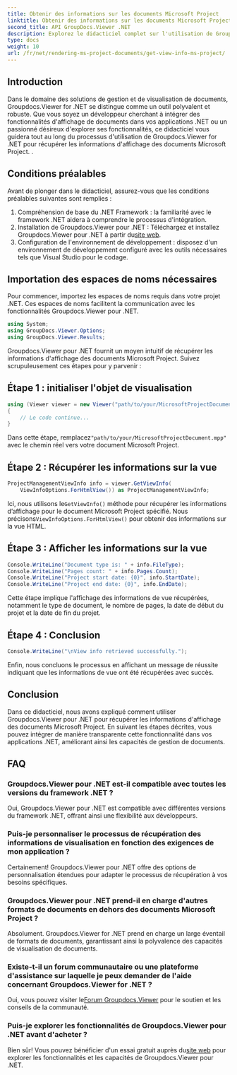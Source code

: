 ```yaml
---
title: Obtenir des informations sur les documents Microsoft Project
linktitle: Obtenir des informations sur les documents Microsoft Project
second_title: API GroupDocs.Viewer .NET
description: Explorez le didacticiel complet sur l'utilisation de Groupdocs.Viewer pour .NET pour récupérer facilement les informations d'affichage des documents Microsoft Project.
type: docs
weight: 10
url: /fr/net/rendering-ms-project-documents/get-view-info-ms-project/
---
```

## Introduction
Dans le domaine des solutions de gestion et de visualisation de documents, Groupdocs.Viewer for .NET se distingue comme un outil polyvalent et robuste. Que vous soyez un développeur cherchant à intégrer des fonctionnalités d'affichage de documents dans vos applications .NET ou un passionné désireux d'explorer ses fonctionnalités, ce didacticiel vous guidera tout au long du processus d'utilisation de Groupdocs.Viewer for .NET pour récupérer les informations d'affichage des documents Microsoft Project. .
## Conditions préalables
Avant de plonger dans le didacticiel, assurez-vous que les conditions préalables suivantes sont remplies :
1. Compréhension de base du .NET Framework : la familiarité avec le framework .NET aidera à comprendre le processus d'intégration.
2.  Installation de Groupdocs.Viewer pour .NET : Téléchargez et installez Groupdocs.Viewer pour .NET à partir du[site web](https://releases.groupdocs.com/viewer/net/).
3. Configuration de l'environnement de développement : disposez d'un environnement de développement configuré avec les outils nécessaires tels que Visual Studio pour le codage.

## Importation des espaces de noms nécessaires
Pour commencer, importez les espaces de noms requis dans votre projet .NET. Ces espaces de noms facilitent la communication avec les fonctionnalités Groupdocs.Viewer pour .NET.

```csharp
using System;
using GroupDocs.Viewer.Options;
using GroupDocs.Viewer.Results;
```

Groupdocs.Viewer pour .NET fournit un moyen intuitif de récupérer les informations d'affichage des documents Microsoft Project. Suivez scrupuleusement ces étapes pour y parvenir :
## Étape 1 : initialiser l'objet de visualisation
```csharp
using (Viewer viewer = new Viewer("path/to/your/MicrosoftProjectDocument.mpp"))
{
    // Le code continue...
}
```
 Dans cette étape, remplacez`"path/to/your/MicrosoftProjectDocument.mpp"` avec le chemin réel vers votre document Microsoft Project.
## Étape 2 : Récupérer les informations sur la vue
```csharp
ProjectManagementViewInfo info = viewer.GetViewInfo(
    ViewInfoOptions.ForHtmlView()) as ProjectManagementViewInfo;
```
 Ici, nous utilisons le`GetViewInfo()` méthode pour récupérer les informations d’affichage pour le document Microsoft Project spécifié. Nous précisons`ViewInfoOptions.ForHtmlView()` pour obtenir des informations sur la vue HTML.
## Étape 3 : Afficher les informations sur la vue
```csharp
Console.WriteLine("Document type is: " + info.FileType);
Console.WriteLine("Pages count: " + info.Pages.Count);
Console.WriteLine("Project start date: {0}", info.StartDate);
Console.WriteLine("Project end date: {0}", info.EndDate);
```
Cette étape implique l'affichage des informations de vue récupérées, notamment le type de document, le nombre de pages, la date de début du projet et la date de fin du projet.
## Étape 4 : Conclusion
```csharp
Console.WriteLine("\nView info retrieved successfully.");
```
Enfin, nous concluons le processus en affichant un message de réussite indiquant que les informations de vue ont été récupérées avec succès.

## Conclusion
Dans ce didacticiel, nous avons expliqué comment utiliser Groupdocs.Viewer pour .NET pour récupérer les informations d'affichage des documents Microsoft Project. En suivant les étapes décrites, vous pouvez intégrer de manière transparente cette fonctionnalité dans vos applications .NET, améliorant ainsi les capacités de gestion de documents.
## FAQ

### Groupdocs.Viewer pour .NET est-il compatible avec toutes les versions du framework .NET ?

Oui, Groupdocs.Viewer pour .NET est compatible avec différentes versions du framework .NET, offrant ainsi une flexibilité aux développeurs.

### Puis-je personnaliser le processus de récupération des informations de visualisation en fonction des exigences de mon application ?

Certainement! Groupdocs.Viewer pour .NET offre des options de personnalisation étendues pour adapter le processus de récupération à vos besoins spécifiques.

### Groupdocs.Viewer pour .NET prend-il en charge d'autres formats de documents en dehors des documents Microsoft Project ?

Absolument. Groupdocs.Viewer for .NET prend en charge un large éventail de formats de documents, garantissant ainsi la polyvalence des capacités de visualisation de documents.

### Existe-t-il un forum communautaire ou une plateforme d'assistance sur laquelle je peux demander de l'aide concernant Groupdocs.Viewer for .NET ?

 Oui, vous pouvez visiter le[Forum Groupdocs.Viewer](https://forum.groupdocs.com/c/viewer/9) pour le soutien et les conseils de la communauté.

### Puis-je explorer les fonctionnalités de Groupdocs.Viewer pour .NET avant d'acheter ?

 Bien sûr! Vous pouvez bénéficier d'un essai gratuit auprès du[site web](https://releases.groupdocs.com/) pour explorer les fonctionnalités et les capacités de Groupdocs.Viewer pour .NET.